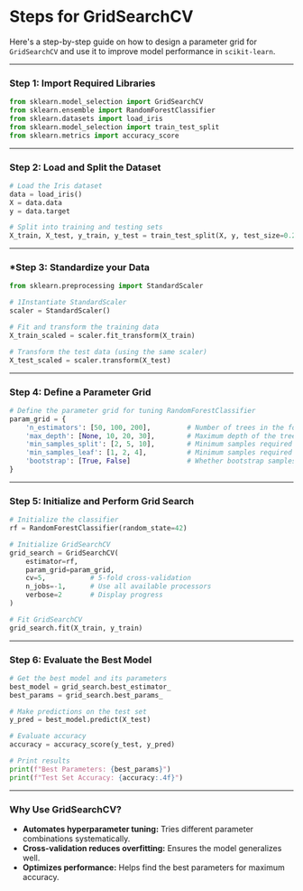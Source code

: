# Steps for GridSearchCV

Here's a step-by-step guide on how to design a parameter grid for `GridSearchCV` and use it to improve model performance in `scikit-learn`.

---

### **Step 1: Import Required Libraries**
```python
from sklearn.model_selection import GridSearchCV
from sklearn.ensemble import RandomForestClassifier
from sklearn.datasets import load_iris
from sklearn.model_selection import train_test_split
from sklearn.metrics import accuracy_score
```

---

### **Step 2: Load and Split the Dataset**
```python
# Load the Iris dataset
data = load_iris()
X = data.data
y = data.target

# Split into training and testing sets
X_train, X_test, y_train, y_test = train_test_split(X, y, test_size=0.2, random_state=42)
```
---

### ***Step 3: Standardize your Data**
```python
from sklearn.preprocessing import StandardScaler

# 1️Instantiate StandardScaler
scaler = StandardScaler()

# Fit and transform the training data
X_train_scaled = scaler.fit_transform(X_train)

# Transform the test data (using the same scaler)
X_test_scaled = scaler.transform(X_test)
```

---

### **Step 4: Define a Parameter Grid**
```python
# Define the parameter grid for tuning RandomForestClassifier
param_grid = {
    'n_estimators': [50, 100, 200],         # Number of trees in the forest
    'max_depth': [None, 10, 20, 30],        # Maximum depth of the tree
    'min_samples_split': [2, 5, 10],        # Minimum samples required to split a node
    'min_samples_leaf': [1, 2, 4],          # Minimum samples required at each leaf node
    'bootstrap': [True, False]              # Whether bootstrap samples are used
}
```

---

### **Step 5: Initialize and Perform Grid Search**
```python
# Initialize the classifier
rf = RandomForestClassifier(random_state=42)

# Initialize GridSearchCV
grid_search = GridSearchCV(
    estimator=rf, 
    param_grid=param_grid, 
    cv=5,           # 5-fold cross-validation
    n_jobs=-1,      # Use all available processors
    verbose=2       # Display progress
)

# Fit GridSearchCV
grid_search.fit(X_train, y_train)
```

---

### **Step 6: Evaluate the Best Model**
```python
# Get the best model and its parameters
best_model = grid_search.best_estimator_
best_params = grid_search.best_params_

# Make predictions on the test set
y_pred = best_model.predict(X_test)

# Evaluate accuracy
accuracy = accuracy_score(y_test, y_pred)

# Print results
print(f"Best Parameters: {best_params}")
print(f"Test Set Accuracy: {accuracy:.4f}")
```

---

### **Why Use GridSearchCV?**
- **Automates hyperparameter tuning:** Tries different parameter combinations systematically.
- **Cross-validation reduces overfitting:** Ensures the model generalizes well.
- **Optimizes performance:** Helps find the best parameters for maximum accuracy.
